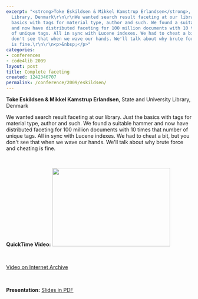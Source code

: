 ```yaml
---
excerpt: "<strong>Toke Eskildsen & Mikkel Kamstrup Erlandsen</strong>, State and University
  Library, Denmark\r\n\r\nWe wanted search result faceting at our library. Just the
  basics with tags for material type, author and such. We found a suitable hammer
  and now have distributed faceting for 100 million documents with 10 times that number
  of unique tags. All in sync with Lucene indexes. We had to cheat a bit, but you
  don't see that when we wave our hands. We'll talk about why brute force and cheating
  is fine.\r\n\r\n<p>&nbsp;</p>"
categories:
- conferences
- code4lib 2009
layout: post
title: Complete faceting
created: 1242346707
permalink: /conference/2009/eskildsen/
---
```

<strong>Toke Eskildsen & Mikkel Kamstrup Erlandsen</strong>, State and University Library, Denmark

We wanted search result faceting at our library. Just the basics with tags for material type, author and such. We found a suitable hammer and now have distributed faceting for 100 million documents with 10 times that number of unique tags. All in sync with Lucene indexes. We had to cheat a bit, but you don't see that when we wave our hands. We'll talk about why brute force and cheating is fine.

<p>&nbsp;</p>
<strong>QuickTime Video:</strong>
<a href="http://dl.lib.brown.edu/code4lib/eskildsen.html" target="_blank">
<img src="http://dl.lib.brown.edu/code4lib//18_eskildsen.jpg" border="0" width="320" height="213"></a>

<p>&nbsp;</p>

<a href="http://www.archive.org/details/Code4lib2009CompleteFaceting">Video on Internet Archive</a>

<p>&nbsp;</p>

<strong>Presentation:</strong>
<a href="http://code4lib.org/files/CompleteFaceting-code4lib-final.pdf" target="_blank">Slides in PDF</a>
